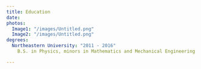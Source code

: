 ```yaml
---
title: Education
date: 
photos:
  Image1: "/images/Untitled.png"
  Image2: "/images/Untitled.png"
degrees:
  Northeastern University: "2011 - 2016"
    B.S. in Physics, minors in Mathematics and Mechanical Engineering

---
```

